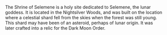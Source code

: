 The Shrine of Selemene is a holy site dedicated to Selemene, the lunar goddess. It is located in the Nightsilver Woods, and was built on the location where a celestial shard fell from the skies when the forest was still young. This shard may have been of an asteroid, perhaps of lunar origin. It was later crafted into a relic for the Dark Moon Order.